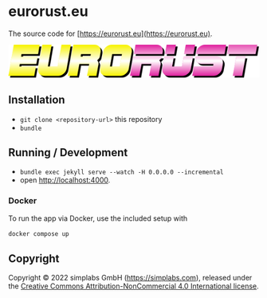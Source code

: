 # eurorust.eu

The source code for [https://eurorust.eu](https://eurorust.eu).

![EuroRust logo](./assets/images/logo.svg)

## Installation

- `git clone <repository-url>` this repository
- `bundle`

## Running / Development

- `bundle exec jekyll serve --watch -H 0.0.0.0 --incremental`
- open [http://localhost:4000](http://localhost:4000).

### Docker

To run the app via Docker, use the included setup with

```bash
docker compose up
```

## Copyright

Copyright &copy; 2022 simplabs GmbH (https://simplabs.com), released under the
[Creative Commons Attribution-NonCommercial 4.0 International license](https://creativecommons.org/licenses/by-nc/4.0/).
